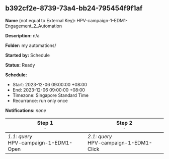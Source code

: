 ## b392cf2e-8739-73a4-bb24-795454f9f1af

**Name** (not equal to External Key)**:** HPV-campaign-1-EDM1-Engagement_2_Automation

**Description:** n/a

**Folder:** my automations/

**Started by:** Schedule

**Status:** Ready

**Schedule:**

* Start: 2023-12-06 09:00:00 +08:00
* End: 2023-12-06 09:00:00 +08:00
* Timezone: Singapore Standard Time
* Recurrance: run only once

**Notifications:** _none_


| Step 1<br>_<small>-</small>_ | Step 2<br>_<small>-</small>_ |
| --- | --- |
| _1.1: query_<br>HPV-campaign-1-EDM1-Open | _2.1: query_<br>HPV-campaign-1-EDM1-Click |
